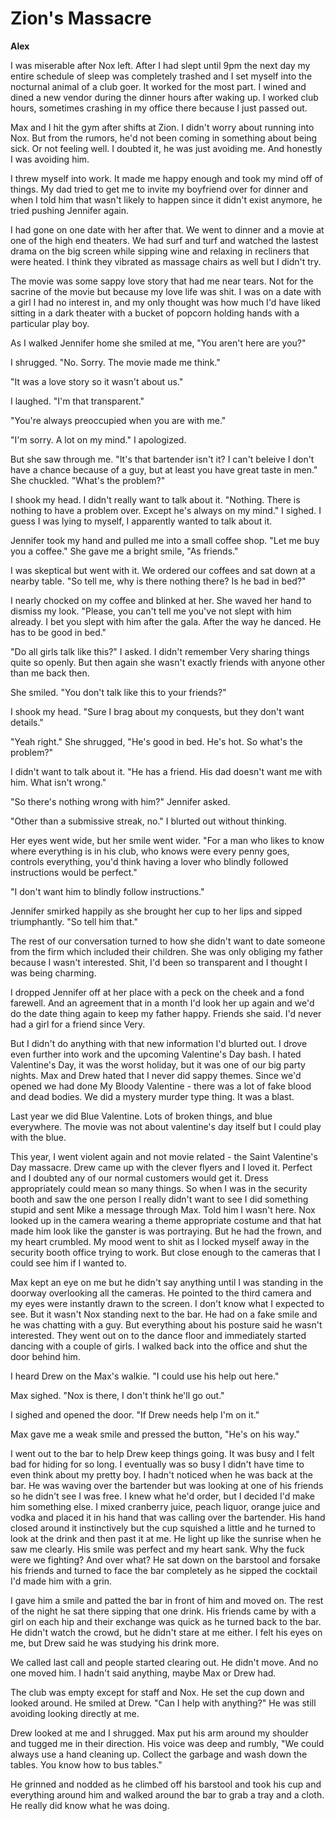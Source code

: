 # Zion's Massacre

**Alex**

I was miserable after Nox left.  After I had slept until 9pm the next day my entire schedule of sleep was completely trashed and I set myself into the nocturnal animal of a club goer.  It worked for the most part.  I wined and dined a new vendor during the dinner hours after waking up.  I worked club hours, sometimes crashing in my office there because I just passed out.

Max and I hit the gym after shifts at Zion.  I didn't worry about running into Nox.  But from the rumors, he'd not been coming in something about being sick.  Or not feeling well.  I doubted it, he was just avoiding me.  And honestly I was avoiding him.

I threw myself into work.  It made me happy enough and took my mind off of things.  My dad tried to get me to invite my boyfriend over for dinner and when I told him that wasn't likely to happen since it didn't exist anymore, he tried pushing Jennifer again.

I had gone on one date with her after that.  We went to dinner and a movie at one of the high end theaters.  We had surf and turf and watched the lastest drama on the big screen while sipping wine and relaxing in recliners that were heated.  I think they vibrated as massage chairs as well but I didn't try.

The movie was some sappy love story that had me near tears.  Not for the sacrine of the movie but because my love life was shit.  I was on a date with a girl I had no interest in, and my only thought was how much I'd have liked sitting in a dark theater with a bucket of popcorn holding hands with a particular play boy.

As I walked Jennifer home she smiled at me, "You aren't here are you?"

I shrugged.  "No.  Sorry.  The movie made me think."

"It was a love story so it wasn't about us."

I laughed.  "I'm that transparent."

"You're always preoccupied when you are with me."

"I'm sorry.  A lot on my mind."  I apologized.

But she saw through me.  "It's that bartender isn't it?  I can't beleive I don't have a chance because of a guy, but at least you have great taste in men."  She chuckled.  "What's the problem?"

I shook my head.  I didn't really want to talk about it.  "Nothing.  There is nothing to have a problem over.  Except he's always on my mind."  I sighed.  I guess I was lying to myself, I apparently wanted to talk about it.

Jennifer took my hand and pulled me into a small coffee shop.  "Let me buy you a coffee."  She gave me a bright smile, "As friends."

I was skeptical but went with it.  We ordered our coffees and sat down at a nearby table.  "So tell me, why is there nothing there?  Is he bad in bed?"

I nearly chocked on my coffee and blinked at her.  She waved her hand to dismiss my look.  "Please, you can't tell me you've not slept with him already.  I bet you slept with him after the gala.  After the way he danced.  He has to be good in bed."

"Do all girls talk like this?"  I asked.  I didn't remember Very sharing things quite so openly.  But then again she wasn't exactly friends with anyone other than me back then.

She smiled.  "You don't talk like this to your friends?"

I shook my head. "Sure I brag about my conquests, but they don't want details."

"Yeah right."  She shrugged, "He's good in bed.  He's hot.  So what's the problem?"

I didn't want to talk about it.  "He has a friend.  His dad doesn't want me with him.  What isn't wrong."

"So there's nothing wrong with him?"  Jennifer asked.

"Other than a submissive streak, no."  I blurted out without thinking.

Her eyes went wide, but her smile went wider.  "For a man who likes to know where everything is in his club, who knows were every penny goes, controls everything, you'd think having a lover who blindly followed instructions would be perfect."

"I don't want him to blindly follow instructions."

Jennifer smirked happily as she brought her cup to her lips and sipped triumphantly.  "So tell him that."

The rest of our conversation turned to how she didn't want to date someone from the firm which included their children.  She was only obliging my father because I wasn't interested.  Shit, I'd been so transparent and I thought I was being charming.

I dropped Jennifer off at her place with a peck on the cheek and a fond farewell.  And an agreement that in a month I'd look her up again and we'd do the date thing again to keep my father happy.  Friends she said.  I'd never had a girl for a friend since Very.

But I didn't do anything with that new information I'd blurted out.  I drove even further into work and the upcoming Valentine's Day bash.  I hated Valentine's Day, it was the worst holiday, but it was one of our big party nights.  Max and Drew hated that I never did sappy themes.  Since we'd opened we had done My Bloody Valentine - there was a lot of fake blood and dead bodies.  We did a mystery murder type thing.  It was a blast.

Last year we did Blue Valentine.  Lots of broken things, and blue everywhere.  The movie was not about valentine's day itself but I could play with the blue.

This year, I went violent again and not movie related - the Saint Valentine's Day massacre.  Drew came up with the clever flyers and I loved it.  Perfect and I doubted any of our normal customers would get it.  Dress appropriately could mean so many things.  So when I was in the security booth and saw the one person I really didn't want to see I did something stupid and sent Mike a message through Max.  Told him I wasn't here.  Nox looked up in the camera wearing a theme appropriate costume and that hat made him look like the ganster is was portraying.  But he had the frown, and my heart crumbled.  My mood went to shit as I locked myself away in the security booth office trying to work.  But close enough to the cameras that I could see him if I wanted to.

Max kept an eye on me but he didn't say anything until I was standing in the doorway overlooking all the cameras.  He pointed to the third camera and my eyes were instantly drawn to the screen.  I don't know what I expected to see.  But it wasn't Nox standing next to the bar.  He had on a fake smile and he was chatting with a guy.  But everything about his posture said he wasn't interested.  They went out on to the dance floor and immediately started dancing with a couple of girls.  I walked back into the office and shut the door behind him.

I heard Drew on the Max's walkie.  "I could use his help out here."

Max sighed.  "Nox is there, I don't think he'll go out."

I sighed and opened the door.  "If Drew needs help I'm on it."

Max gave me a weak smile and pressed the button, "He's on his way."

I went out to the bar to help Drew keep things going.  It was busy and I felt bad for hiding for so long.  I eventually was so busy I didn't have time to even think about my pretty boy.  I hadn't noticed when he was back at the bar.  He was waving over the bartender but was looking at one of his friends so he didn't see I was free.  I knew what he'd order, but I decided I'd make him something else.  I mixed cranberry juice, peach liquor, orange juice and vodka and placed it in his hand that was calling over the bartender.  His hand closed around it instinctively but the cup squished a little and he turned to look at the drink and then past it at me.  He light up like the sunrise when he saw me clearly.  His smile was perfect and my heart sank.  Why the fuck were we fighting?  And over what?  He sat down on the barstool and forsake his friends and turned to face the bar completely as he sipped the cocktail I'd made him with a grin.

I gave him a smile and patted the bar in front of him and moved on.  The rest of the night he sat there sipping that one drink.  His friends came by with a girl on each hip and their exchange was quick as he turned back to the bar.  He didn't watch the crowd, but he didn't stare at me either.  I felt his eyes on me, but Drew said he was studying his drink more.

We called last call and people started clearing out.  He didn't move.  And no one moved him.  I hadn't said anything, maybe Max or Drew had.

The club was empty except for staff and Nox.  He set the cup down and looked around.  He smiled at Drew.  "Can I help with anything?"  He was still avoiding looking directly at me.

Drew looked at me and I shrugged.  Max put his arm around my shoulder and tugged me in their direction.  His voice was deep and rumbly, "We could always use a hand cleaning up.  Collect the garbage and wash down the tables.  You know how to bus tables."

He grinned and nodded as he climbed off his barstool and took his cup and everything around him and walked around the bar to grab a tray and a cloth.  He really did know what he was doing.

